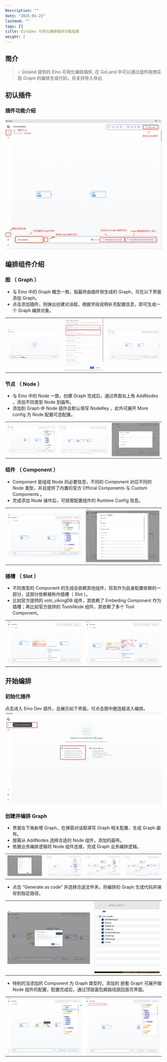 ```yaml
---
Description: ""
date: "2025-01-23"
lastmod: ""
tags: []
title: EinoDev 可视化编排插件功能指南
weight: 2
---
```


## 简介

> 💡
> Goland 提供的 Eino 可视化编排插件, 在 GoLand 中可以通过组件拖拽实现 Graph 的编排生成代码，并支持导入导出

## 初认插件

### 插件功能介绍

<a href="/img/eino/eino_orchestration_describtion_page.png" target="_blank"><img src="/img/eino/eino_orchestration_describtion_page.png" /></a>

## 编排组件介绍

### 图 （ Graph ）

- 与 Eino 中的 Graph 概念一致，指最终由插件侧生成的 Graph，可在以下界面添加 Graph。
- 点击添加插件，则弹出创建对话框，根据字段说明补充配置信息，即可生成一个 Graph 编排对象。

<table><tbody><tr>
<td>
<a href="/img/eino/eino_orchestration_add_graph_2_page.png" target="_blank"><img src="/img/eino/eino_orchestration_add_graph_2_page.png" /></a>

</td>
<td>
<a href="/img/eino/eino_orchestration_add_graph_config_deatil_page.png" target="_blank"><img src="/img/eino/eino_orchestration_add_graph_config_deatil_page.png" /></a>

</td>
<td>
<a href="/img/eino/eino_orchestration_add_graph_page.png" target="_blank"><img src="/img/eino/eino_orchestration_add_graph_page.png" /></a>

</td>
</tr></tbody></table>

### 节点 （ Node ）

- 与  Eino  中的  Node  一致，创建 Graph 完成后，通过界面右上角 AddNodes ，添加不同类型 Node 到画布。
- 添加到 Graph 中 Node 插件会默认填写 NodeKey ，此外可展开 More config 为 Node 配置可选配置。

<table><tbody><tr>
<td>
<a href="/img/eino/eino_orchestration_show_nodes_page.png" target="_blank"><img src="/img/eino/eino_orchestration_show_nodes_page.png" /></a>

</td>
<td>
<a href="/img/eino/eino_orchestration_add_nodes_page.png" target="_blank"><img src="/img/eino/eino_orchestration_add_nodes_page.png" /></a>

</td>
<td>
<a href="/img/eino/eino_dev_chat_model_config2.png" target="_blank"><img src="/img/eino/eino_dev_chat_model_config2.png" /></a>

</td>
</tr></tbody></table>

### 组件 （ Component ）

- Component 是组成 Node 的必要信息，不同的 Component 对应不同的 Node 类型，并且提供了内置的官方  Official Components  与  Custom Components  。
- 完成添加  Node  操作后，可按需配置组件的 Runtime Config 信息。

<table><tbody><tr>
<td>
<a href="/img/eino/eino_orchestration_add_nodes_3_page.png" target="_blank"><img src="/img/eino/eino_orchestration_add_nodes_3_page.png" /></a>

</td>
<td>
<a href="/img/eino/eino_dev_chat_model_config.png" target="_blank"><img src="/img/eino/eino_dev_chat_model_config.png" /></a>

</td>
</tr></tbody></table>

### 插槽 （ Slot ）

- 不同类型的 Component 的生成会依赖其他组件，将其作为自身配置依赖的一部分，这部分依赖被称作插槽（ Slot ）。
- 比如官方提供的 volc_vikingDB  组件，其依赖了 Embeding Component 作为插槽；再比如官方提供的 ToolsNode 组件，其依赖了多个 Tool  Component。

<table><tbody><tr>
<td>
<a href="/img/eino/eino_orchestration_add_slot_page.png" target="_blank"><img src="/img/eino/eino_orchestration_add_slot_page.png" /></a>

</td>
<td>
<a href="/img/eino/eino_orchestration_node_add_slots__page.png" target="_blank"><img src="/img/eino/eino_orchestration_node_add_slots__page.png" /></a>

</td>
</tr></tbody></table>

## 开始编排

### 初始化插件

点击进入 Eino Dev 插件，会展示如下界面，可点击图中圈选框进入编排。
<a href="/img/eino/eino_orchestration_enter_page.png" target="_blank"><img src="/img/eino/eino_orchestration_enter_page.png" /></a>

### 创建并编排 Graph

- 界面左下角新增 Graph，在弹窗对话框填写 Graph 相关配置，生成 Graph 画布。
- 按需从 AddNodes  选择合适的 Node 组件，添加的画布。
- 依据业务编排逻辑将 Node 组件连接，完成 Graph 业务编排逻辑。

<table><tbody><tr>
<td>
<a href="/img/eino/eino_dev_add_graph.png" target="_blank"><img src="/img/eino/eino_dev_add_graph.png" /></a>

</td>
<td>
<a href="/img/eino/eino_dev_add_chatmodel.png" target="_blank"><img src="/img/eino/eino_dev_add_chatmodel.png" /></a>

</td>
<td>
<a href="/img/eino/eino_orchestration_add_nodes_2_page.png" target="_blank"><img src="/img/eino/eino_orchestration_add_nodes_2_page.png" /></a>

</td>
<td>
<a href="/img/eino/eino_orchestration_add_edges_page.png" target="_blank"><img src="/img/eino/eino_orchestration_add_edges_page.png" /></a>

</td>
</tr></tbody></table>

- 点击 “Generate as code” 并选择合适文件夹，将编排的 Graph 生成代码并保存到指定路径。

<table><tbody><tr>
<td>
<a href="/img/eino/eino_orchestration_generate_code.png" target="_blank"><img src="/img/eino/eino_orchestration_generate_code.png" /></a>

</td>
<td>
<a href="/img/eino/eino_orchestration_gencode_page.png" target="_blank"><img src="/img/eino/eino_orchestration_gencode_page.png" /></a>

</td>
</tr></tbody></table>

- 特别的当添加的 Component 为 Graph 类型时，添加的 嵌套 Graph 可展开做 Node 组件的配置，配置完成后，通过顶层面包屑路径跳回首页界面。

<table><tbody><tr>
<td>
<a href="/img/eino/eino_orchestration_subgraph_show_page.png" target="_blank"><img src="/img/eino/eino_orchestration_subgraph_show_page.png" /></a>

</td>
<td>
<a href="/img/eino/eino_orchestration_sub_graph_pos_page.png" target="_blank"><img src="/img/eino/eino_orchestration_sub_graph_pos_page.png" /></a>

</td>
</tr></tbody></table>

##
